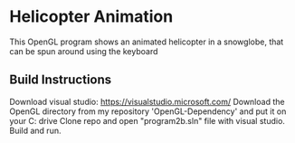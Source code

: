 Helicopter Animation
===================

This OpenGL program shows an animated helicopter in a snowglobe, that can be spun around using the keyboard

Build Instructions
------------

Download visual studio: https://visualstudio.microsoft.com/
Download the OpenGL directory from my repository 'OpenGL-Dependency' and put it on your C: drive
Clone repo and open "program2b.sln" file with visual studio. Build and run.
